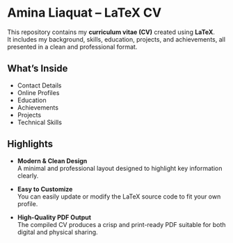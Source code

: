 # Amina Liaquat – LaTeX CV

This repository contains my **curriculum vitae (CV)** created using **LaTeX**.  
It includes my background, skills, education, projects, and achievements, all presented in a clean and professional format.

## What’s Inside

- Contact Details  
- Online Profiles  
- Education  
- Achievements  
- Projects  
- Technical Skills

## Highlights

- **Modern & Clean Design**  
  A minimal and professional layout designed to highlight key information clearly.

- **Easy to Customize**  
  You can easily update or modify the LaTeX source code to fit your own profile.

- **High-Quality PDF Output**  
  The compiled CV produces a crisp and print-ready PDF suitable for both digital and physical sharing.

